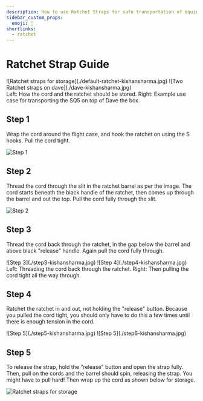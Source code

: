 ```yaml
---
description: How to use Ratchet Straps for safe transportation of equipment!
sidebar_custom_props:
  emoji: 🔧
shortlinks:
  - ratchet
---
```


# Ratchet Strap Guide

<fig>
<div class="img-gallery">
![Ratchet straps for storage](./default-ratchet-kishansharma.jpg)
![Two Ratchet straps on dave](./dave-kishansharma.jpg)
</div>
<figcaption>
Left: How the cord and the ratchet should be stored. Right: Example use case for transporting the SQ5 on top of Dave the box.
</figcaption>
</fig>

## Step 1

Wrap the cord around the flight case, and hook the ratchet on using the S hooks. Pull the cord tight.

![Step 1](./step1-kishansharma.jpg)

## Step 2

Thread the cord through the slit in the ratchet barrel as per the image. The cord starts beneath the black handle of the
ratchet, then comes up through the barrel and out the top. Pull the cord fully through the slit.

![Step 2](./step2-kishansharma.jpg)

## Step 3

Thread the cord back through the ratchet, in the gap below the barrel and above black "release" handle. Again pull the
cord fully through.

<fig>
<div class="img-gallery">
![Step 3](./step3-kishansharma.jpg)
![Step 4](./step4-kishansharma.jpg)
</div>
<figcaption>
Left: Threading the cord back through the ratchet. Right: Then pulling the cord tight all the way through.
</figcaption>
</fig>

## Step 4

Ratchet the ratchet in and out, not holding the "release" button. Because you pulled the cord tight, you should only
have to do this a few times until there is enough tension in the cord.

<div class="img-gallery">
![Step 5](./step5-kishansharma.jpg)
![Step 5](./step6-kishansharma.jpg)
</div>

## Step 5

To release the strap, hold the "release" button and open the strap fully. Then, pull on the cords and the barrel should
spin, releasing the strap. You might have to pull hard! Then wrap up the cord as shown below for storage.

![Ratchet straps for storage](./default-ratchet-kishansharma.jpg)
